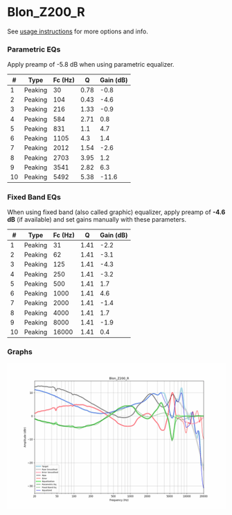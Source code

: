 # Blon_Z200_R
See [usage instructions](https://github.com/jaakkopasanen/AutoEq#usage) for more options and info.

### Parametric EQs
Apply preamp of -5.8 dB when using parametric equalizer.

|   # | Type    |   Fc (Hz) |    Q |   Gain (dB) |
|-----|---------|-----------|------|-------------|
|   1 | Peaking |        30 | 0.78 |        -0.8 |
|   2 | Peaking |       104 | 0.43 |        -4.6 |
|   3 | Peaking |       216 | 1.33 |        -0.9 |
|   4 | Peaking |       584 | 2.71 |         0.8 |
|   5 | Peaking |       831 | 1.1  |         4.7 |
|   6 | Peaking |      1105 | 4.3  |         1.4 |
|   7 | Peaking |      2012 | 1.54 |        -2.6 |
|   8 | Peaking |      2703 | 3.95 |         1.2 |
|   9 | Peaking |      3541 | 2.82 |         6.3 |
|  10 | Peaking |      5492 | 5.38 |       -11.6 |

### Fixed Band EQs
When using fixed band (also called graphic) equalizer, apply preamp of **-4.6 dB** (if available) and set gains manually with these parameters.

|   # | Type    |   Fc (Hz) |    Q |   Gain (dB) |
|-----|---------|-----------|------|-------------|
|   1 | Peaking |        31 | 1.41 |        -2.2 |
|   2 | Peaking |        62 | 1.41 |        -3.1 |
|   3 | Peaking |       125 | 1.41 |        -4.3 |
|   4 | Peaking |       250 | 1.41 |        -3.2 |
|   5 | Peaking |       500 | 1.41 |         1.7 |
|   6 | Peaking |      1000 | 1.41 |         4.6 |
|   7 | Peaking |      2000 | 1.41 |        -1.4 |
|   8 | Peaking |      4000 | 1.41 |         1.7 |
|   9 | Peaking |      8000 | 1.41 |        -1.9 |
|  10 | Peaking |     16000 | 1.41 |         0.4 |

### Graphs
![](./Blon_Z200_R.png)
